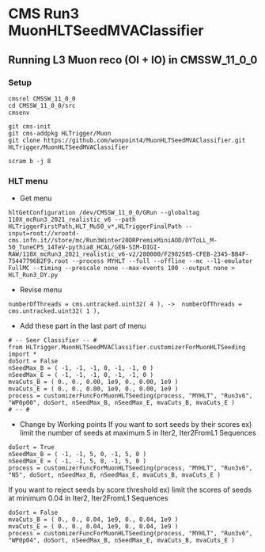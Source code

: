 # CMS Run3 MuonHLTSeedMVAClassifier

## Running L3 Muon reco (OI + IO) in CMSSW_11_0_0

### Setup
```shell
cmsrel CMSSW_11_0_0
cd CMSSW_11_0_0/src
cmsenv

git cms-init
git cms-addpkg HLTrigger/Muon
git clone https://github.com/wonpoint4/MuonHLTSeedMVAClassifier.git HLTrigger/MuonHLTSeedMVAClassifier

scram b -j 8
```

### HLT menu
 * Get menu

```shell
hltGetConfiguration /dev/CMSSW_11_0_0/GRun --globaltag 110X_mcRun3_2021_realistic_v6 --path HLTriggerFirstPath,HLT_Mu50_v*,HLTriggerFinalPath --input=root://xrootd-cms.infn.it//store/mc/Run3Winter20DRPremixMiniAOD/DYToLL_M-50_TuneCP5_14TeV-pythia8_HCAL/GEN-SIM-DIGI-RAW/110X_mcRun3_2021_realistic_v6-v2/280000/F2982585-CFEB-2345-BB4F-75447796B2F9.root --process MYHLT --full --offline --mc --l1-emulator FullMC --timing --prescale none --max-events 100 --output none > HLT_Run3_DY.py
```

 * Revise menu
```shell
numberOfThreads = cms.untracked.uint32( 4 ), ->  numberOfThreads = cms.untracked.uint32( 1 ),
```
 * Add these part in the last part of menu
```shell
# -- Seer Classifier -- #                                                                            
from HLTrigger.MuonHLTSeedMVAClassifier.customizerForMuonHLTSeeding import *
doSort = False
nSeedMax_B = ( -1, -1, -1, 0, -1, -1, 0 )
nSeedMax_E = ( -1, -1, -1, 0, -1, -1, 0 )
mvaCuts_B = ( 0., 0., 0.00, 1e9, 0., 0.00, 1e9 )
mvaCuts_E = ( 0., 0., 0.00, 1e9, 0., 0.00, 1e9 )
process = customizerFuncForMuonHLTSeeding(process, "MYHLT", "Run3v6", "WP0p00", doSort, nSeedMax_B, nSeedMax_E, mvaCuts_B, mvaCuts_E )
# -- #
```

 * Change by Working points
If you want to sort seeds by their scores
ex) limit the number of seeds at maximum 5 in Iter2, Iter2FromL1 Sequences
```shell
doSort = True
nSeedMax_B = ( -1, -1, 5, 0, -1, 5, 0 )
nSeedMax_E = ( -1, -1, 5, 0, -1, 5, 0 )
process = customizerFuncForMuonHLTSeeding(process, "MYHLT", "Run3v6", "N5", doSort, nSeedMax_B, nSeedMax_E, mvaCuts_B, mvaCuts_E )
```

If you want to reject seeds by score threshold
ex) limit the scores of seeds at minimum 0.04 in Iter2, Iter2FromL1 Sequences
```shell
doSort = False
mvaCuts_B = ( 0., 0., 0.04, 1e9, 0., 0.04, 1e9 )
mvaCuts_E = ( 0., 0., 0.04, 1e9, 0., 0.04, 1e9 )
process = customizerFuncForMuonHLTSeeding(process, "MYHLT", "Run3v6", "WP0p04", doSort, nSeedMax_B, nSeedMax_E, mvaCuts_B, mvaCuts_E )
```
